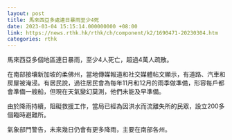 ```yaml
---
layout: post
title: 馬來西亞多處連日暴雨至少4死
date: 2023-03-04 15:15:14.000000000 +08:00
link: https://news.rthk.hk/rthk/ch/component/k2/1690471-20230304.htm
categories: rthk
---
```


馬來西亞多個地區連日暴雨，至少4人死亡，超過4萬人疏散。

在南部接壤新加坡的柔佛州，當地傳媒報道和社交媒體帖文顯示，有道路、汽車和房屋被淹浸。有居民說，過往居民會為每年11月和12月的雨季做準備，形容每戶都會準備一艘船，但現在天氣變幻莫測，他們未能及早準備。

由於降雨持續，阻礙救援工作，當局已經為因洪水而流離失所的民眾，設立200多個臨時避難所。

氣象部門警告，未來幾日仍會有更多降雨，主要在南部各州。
